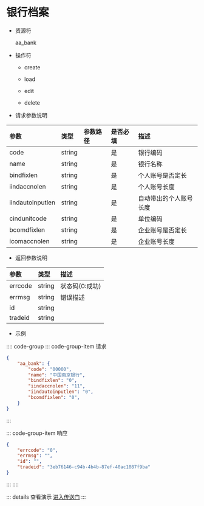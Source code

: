 # 银行档案

- 资源符

  aa_bank
  
- 操作符

  - create <Badge type="tip" text="v1" vertical="top" />

  - load <Badge type="tip" text="v2" vertical="top" />

  - edit <Badge type="tip" text="v2" vertical="top" />

  - delete <Badge type="tip" text="v2" vertical="top" />

- 请求参数说明

|参数|类型|参数路径|是否必填|描述|
|:-|:-|:-|:-|:-|
|code|string||是|银行编码|
|name|string||是|银行名称|
|bindfixlen|string||是|个人账号是否定长|
|iindaccnolen|string||是|个人账号长度|
|iindautoinputlen|string||是|自动带出的个人账号长度|
|cindunitcode|string||是|单位编码|
|bcomdfixlen|string||是|企业账号是否定长|
|icomaccnolen|string||是|企业账号长度|

- 返回参数说明

|参数|类型|描述|
|:-|:-|:-|
|errcode|string|状态码(0:成功)|
|errmsg|string|错误描述|
|id|string||
|tradeid|string||

- 示例

:::: code-group
::: code-group-item 请求

```json
{
    "aa_bank": {
        "code": "00000",
        "name": "中国南京银行",
        "bindfixlen": "0",
        "iindaccnolen": "11",
        "iindautoinputlen": "0",
        "bcomdfixlen": "0",
    }
}
```

:::

::: code-group-item 响应

```json
{
    "errcode": "0",
    "errmsg": "",
    "id": "",
    "tradeid": "3eb76146-c94b-4b4b-87ef-40ac1087f9ba"
}
```

:::
::::

::: details 查看演示
[进入传送门](/images/erp/gif/aa_bank.gif)
:::
